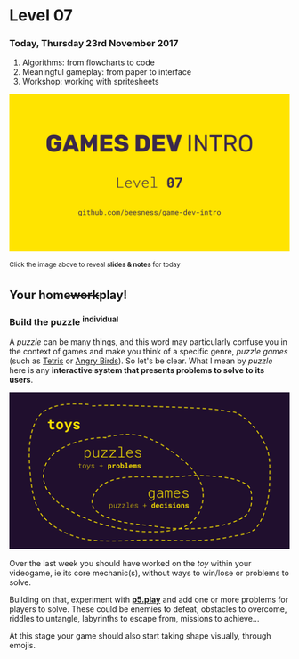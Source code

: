 # Level 07

### Today, Thursday 23rd November 2017

1. Algorithms: from flowcharts to code
2. Meaningful gameplay: from paper to interface
3. Workshop: working with spritesheets

[![](assets/pres.png)](https://docs.google.com/presentation/d/1MRa4-hm90ufic0RBnUQMIg3GeRyiy1epC2RFA_R2DuY/edit?usp=sharing) 

<sup>Click the image above to reveal  **slides & notes** for today</sup>

## Your home<del>work</del>play!

### Build the puzzle <sup>individual</sup>

A _puzzle_ can be many things, and this word may particularly confuse you in the context of games and make you think of a specific genre, *puzzle games* (such as [Tetris](https://en.wikipedia.org/wiki/Tetris) or [Angry Birds](https://en.wikipedia.org/wiki/Angry_Birds)). So let's be clear. What I mean by *puzzle* here is any **interactive system that presents problems to solve to its users**.

![](../../assets/toy-puzzle-game.png)

Over the last week you should have worked on the *toy* within your videogame, ie its core mechanic(s), without ways to win/lose or problems to solve.

Building on that, experiment with  [**p5.play**](http://p5play.molleindustria.org/) and add one or more problems for players to solve. These could be enemies to defeat, obstacles to overcome, riddles to untangle, labyrinths to escape from, missions to achieve...

At this stage your game should also start taking shape visually, through emojis.

<!--
You can download [this **emoji-pong** zip](https://github.com/beesness/emoji-pong/archive/c184eb79adf2f08a2ed3b9506437e7e9e4fc34a9.zip) as a *hackable template* for your toy.
-->
